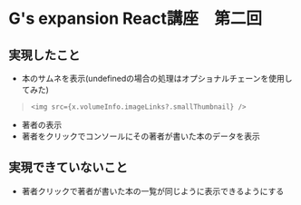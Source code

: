 # G's expansion React講座　第二回

## 実現したこと
- 本のサムネを表示(undefinedの場合の処理はオプショナルチェーンを使用してみた)
> `<img src={x.volumeInfo.imageLinks?.smallThumbnail} />`
- 著者の表示
- 著者をクリックでコンソールにその著者が書いた本のデータを表示

## 実現できていないこと
- 著者クリックで著者が書いた本の一覧が同じように表示できるようにする